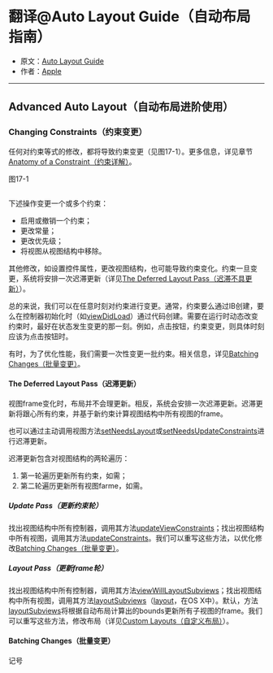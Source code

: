 # 翻译@Auto Layout Guide（自动布局指南）

- 原文：[Auto Layout Guide](https://developer.apple.com/library/content/documentation/UserExperience/Conceptual/AutolayoutPG/index.html#//apple_ref/doc/uid/TP40010853)
- 作者：[Apple](https://developer.apple.com/library/content/navigation/)

---

## Advanced Auto Layout（自动布局进阶使用）

### Changing Constraints（约束变更）

任何对约束等式的修改，都将导致约束变更（见图17-1）。更多信息，详见章节[Anatomy of a Constraint（约束详解）](https://developer.apple.com/library/content/documentation/UserExperience/Conceptual/AutolayoutPG/AnatomyofaConstraint.html#//apple_ref/doc/uid/TP40010853-CH9-SW1)。

图17-1

![]()

下述操作变更一个或多个约束：

- 启用或撤销一个约束；
- 更改常量；
- 更改优先级；
- 将视图从视图结构中移除。

其他修改，如设置控件属性，更改视图结构，也可能导致约束变化。约束一旦变更，系统将安排一次迟滞更新（详见[The Deferred Layout Pass（迟滞不具更新）](https://developer.apple.com/library/content/documentation/UserExperience/Conceptual/AutolayoutPG/ModifyingConstraints.html#//apple_ref/doc/uid/TP40010853-CH29-SW3)）。

总的来说，我们可以在任意时刻对约束进行变更。通常，约束要么通过IB创建，要么在控制器初始化时（如[viewDidLoad](https://developer.apple.com/documentation/uikit/uiviewcontroller/1621495-viewdidload)）通过代码创建。需要在运行时动态改变约束时，最好在状态发生变更的那一刻。例如，点击按钮，约束变更，则具体时刻应该为点击按钮时。

有时，为了优化性能，我们需要一次性变更一批约束。相关信息，详见[Batching Changes（批量变更）](https://developer.apple.com/library/content/documentation/UserExperience/Conceptual/AutolayoutPG/ModifyingConstraints.html#//apple_ref/doc/uid/TP40010853-CH29-SW2)。

#### The Deferred Layout Pass（迟滞更新）

视图frame变化时，布局并不会理更新。相反，系统会安排一次迟滞更新。迟滞更新将跟心所有约束，并基于新约束计算视图结构中所有视图的frame。

也可以通过主动调用视图方法[setNeedsLayout](https://developer.apple.com/documentation/uikit/uiview/1622601-setneedslayout)或[setNeedsUpdateConstraints](https://developer.apple.com/documentation/uikit/uiview/1622450-setneedsupdateconstraints)进行迟滞更新。

迟滞更新包含对视图结构的两轮遍历：

1. 第一轮遍历更新所有约束，如需；
2. 第二轮遍历更新所有视图farme，如需。

##### Update Pass（更新约束轮）

找出视图结构中所有控制器，调用其方法[updateViewConstraints](https://developer.apple.com/documentation/uikit/uiviewcontroller/1621379-updateviewconstraints)；找出视图结构中所有视图，调用其方法[updateConstraints](https://developer.apple.com/documentation/uikit/uiview/1622512-updateconstraints)。我们可以重写这些方法，以优化修改[Batching Changes（批量变更）](https://developer.apple.com/library/content/documentation/UserExperience/Conceptual/AutolayoutPG/ModifyingConstraints.html#//apple_ref/doc/uid/TP40010853-CH29-SW2)。

##### Layout Pass（更新frame轮）

找出视图结构中所有控制器，调用其方法[viewWillLayoutSubviews](https://developer.apple.com/documentation/uikit/uiviewcontroller/1621437-viewwilllayoutsubviews)；找出视图结构中所有视图，调用其方法[layoutSubviews](https://developer.apple.com/documentation/uikit/uiview/1622482-layoutsubviews)（[layout](https://developer.apple.com/documentation/appkit/nsview/1526146-layout)，在OS X中）。默认，方法[layoutSubviews](https://developer.apple.com/documentation/uikit/uiview/1622482-layoutsubviews)将根据自动布局计算出的bounds更新所有子视图的frame。我们可以重写这些方法，修改布局（详见[Custom Layouts（自定义布局）](https://developer.apple.com/library/content/documentation/UserExperience/Conceptual/AutolayoutPG/ModifyingConstraints.html#//apple_ref/doc/uid/TP40010853-CH29-SW4)）。

#### Batching Changes（批量变更）

记号